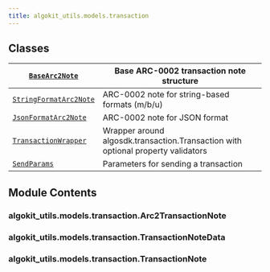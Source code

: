 ```yaml
---
title: algokit_utils.models.transaction
---
```


## Classes

| [`BaseArc2Note`](#algokit_utils.models.transaction.BaseArc2Note)                 | Base ARC-0002 transaction note structure                                         |
| -------------------------------------------------------------------------------- | -------------------------------------------------------------------------------- |
| [`StringFormatArc2Note`](#algokit_utils.models.transaction.StringFormatArc2Note) | ARC-0002 note for string-based formats (m/b/u)                                   |
| [`JsonFormatArc2Note`](#algokit_utils.models.transaction.JsonFormatArc2Note)     | ARC-0002 note for JSON format                                                    |
| [`TransactionWrapper`](#algokit_utils.models.transaction.TransactionWrapper)     | Wrapper around algosdk.transaction.Transaction with optional property validators |
| [`SendParams`](#algokit_utils.models.transaction.SendParams)                     | Parameters for sending a transaction                                             |

## Module Contents

### algokit_utils.models.transaction.Arc2TransactionNote

### algokit_utils.models.transaction.TransactionNoteData

### algokit_utils.models.transaction.TransactionNote
